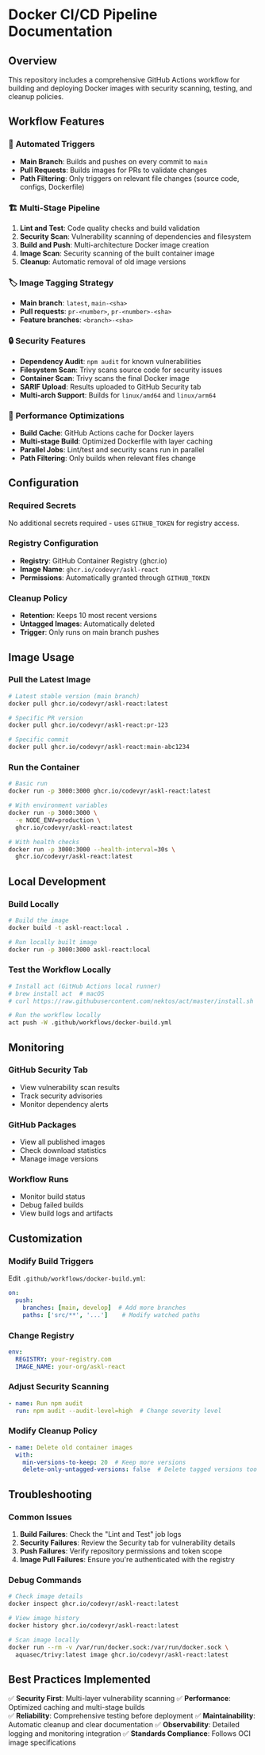 # Docker CI/CD Pipeline Documentation

## Overview

This repository includes a comprehensive GitHub Actions workflow for building and deploying Docker images with security scanning, testing, and cleanup policies.

## Workflow Features

### 🔄 **Automated Triggers**
- **Main Branch**: Builds and pushes on every commit to `main`
- **Pull Requests**: Builds images for PRs to validate changes
- **Path Filtering**: Only triggers on relevant file changes (source code, configs, Dockerfile)

### 🏗️ **Multi-Stage Pipeline**
1. **Lint and Test**: Code quality checks and build validation
2. **Security Scan**: Vulnerability scanning of dependencies and filesystem
3. **Build and Push**: Multi-architecture Docker image creation
4. **Image Scan**: Security scanning of the built container image
5. **Cleanup**: Automatic removal of old image versions

### 🏷️ **Image Tagging Strategy**
- **Main branch**: `latest`, `main-<sha>`
- **Pull requests**: `pr-<number>`, `pr-<number>-<sha>`
- **Feature branches**: `<branch>-<sha>`

### 🔒 **Security Features**
- **Dependency Audit**: `npm audit` for known vulnerabilities
- **Filesystem Scan**: Trivy scans source code for security issues
- **Container Scan**: Trivy scans the final Docker image
- **SARIF Upload**: Results uploaded to GitHub Security tab
- **Multi-arch Support**: Builds for `linux/amd64` and `linux/arm64`

### 🚀 **Performance Optimizations**
- **Build Cache**: GitHub Actions cache for Docker layers
- **Multi-stage Build**: Optimized Dockerfile with layer caching
- **Parallel Jobs**: Lint/test and security scans run in parallel
- **Path Filtering**: Only builds when relevant files change

## Configuration

### Required Secrets
No additional secrets required - uses `GITHUB_TOKEN` for registry access.

### Registry Configuration
- **Registry**: GitHub Container Registry (ghcr.io)
- **Image Name**: `ghcr.io/codevyr/askl-react`
- **Permissions**: Automatically granted through `GITHUB_TOKEN`

### Cleanup Policy
- **Retention**: Keeps 10 most recent versions
- **Untagged Images**: Automatically deleted
- **Trigger**: Only runs on main branch pushes

## Image Usage

### Pull the Latest Image
```bash
# Latest stable version (main branch)
docker pull ghcr.io/codevyr/askl-react:latest

# Specific PR version
docker pull ghcr.io/codevyr/askl-react:pr-123

# Specific commit
docker pull ghcr.io/codevyr/askl-react:main-abc1234
```

### Run the Container
```bash
# Basic run
docker run -p 3000:3000 ghcr.io/codevyr/askl-react:latest

# With environment variables
docker run -p 3000:3000 \
  -e NODE_ENV=production \
  ghcr.io/codevyr/askl-react:latest

# With health checks
docker run -p 3000:3000 --health-interval=30s \
  ghcr.io/codevyr/askl-react:latest
```

## Local Development

### Build Locally
```bash
# Build the image
docker build -t askl-react:local .

# Run locally built image
docker run -p 3000:3000 askl-react:local
```

### Test the Workflow Locally
```bash
# Install act (GitHub Actions local runner)
# brew install act  # macOS
# curl https://raw.githubusercontent.com/nektos/act/master/install.sh | sudo bash  # Linux

# Run the workflow locally
act push -W .github/workflows/docker-build.yml
```

## Monitoring

### GitHub Security Tab
- View vulnerability scan results
- Track security advisories
- Monitor dependency alerts

### GitHub Packages
- View all published images
- Check download statistics
- Manage image versions

### Workflow Runs
- Monitor build status
- Debug failed builds
- View build logs and artifacts

## Customization

### Modify Build Triggers
Edit `.github/workflows/docker-build.yml`:
```yaml
on:
  push:
    branches: [main, develop]  # Add more branches
    paths: ['src/**', '...']    # Modify watched paths
```

### Change Registry
```yaml
env:
  REGISTRY: your-registry.com
  IMAGE_NAME: your-org/askl-react
```

### Adjust Security Scanning
```yaml
- name: Run npm audit
  run: npm audit --audit-level=high  # Change severity level
```

### Modify Cleanup Policy
```yaml
- name: Delete old container images
  with:
    min-versions-to-keep: 20  # Keep more versions
    delete-only-untagged-versions: false  # Delete tagged versions too
```

## Troubleshooting

### Common Issues

1. **Build Failures**: Check the "Lint and Test" job logs
2. **Security Failures**: Review the Security tab for vulnerability details
3. **Push Failures**: Verify repository permissions and token scope
4. **Image Pull Failures**: Ensure you're authenticated with the registry

### Debug Commands
```bash
# Check image details
docker inspect ghcr.io/codevyr/askl-react:latest

# View image history
docker history ghcr.io/codevyr/askl-react:latest

# Scan image locally
docker run --rm -v /var/run/docker.sock:/var/run/docker.sock \
  aquasec/trivy:latest image ghcr.io/codevyr/askl-react:latest
```

## Best Practices Implemented

✅ **Security First**: Multi-layer vulnerability scanning
✅ **Performance**: Optimized caching and multi-stage builds  
✅ **Reliability**: Comprehensive testing before deployment
✅ **Maintainability**: Automatic cleanup and clear documentation
✅ **Observability**: Detailed logging and monitoring integration
✅ **Standards Compliance**: Follows OCI image specifications